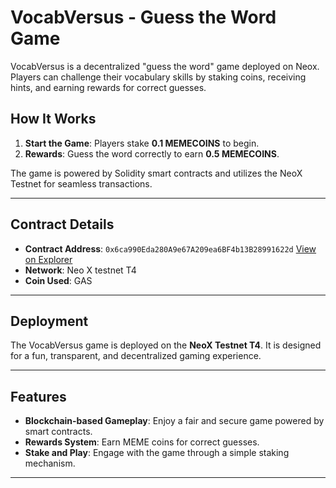 # VocabVersus - Guess the Word Game

VocabVersus is a decentralized "guess the word" game deployed on Neox. Players can challenge their vocabulary skills by staking coins, receiving hints, and earning rewards for correct guesses.

## How It Works

1. **Start the Game**: Players stake **0.1 MEMECOINS** to begin.  
2. **Rewards**: Guess the word correctly to earn **0.5 MEMECOINS**.  

The game is powered by Solidity smart contracts and utilizes the NeoX Testnet for seamless transactions.

---

## Contract Details

- **Contract Address**: `0x6ca990Eda280A9e67A209ea6BF4b13B28991622d` [View on Explorer](https://xt4scan.ngd.network/address/0x6ca990Eda280A9e67A209ea6BF4b13B28991622d)
- **Network**: Neo X testnet T4
- **Coin Used**: GAS

---

## Deployment

The VocabVersus game is deployed on the **NeoX Testnet T4**. It is designed for a fun, transparent, and decentralized gaming experience.

---

## Features

- **Blockchain-based Gameplay**: Enjoy a fair and secure game powered by smart contracts.  
- **Rewards System**: Earn MEME coins for correct guesses.  
- **Stake and Play**: Engage with the game through a simple staking mechanism.  

---